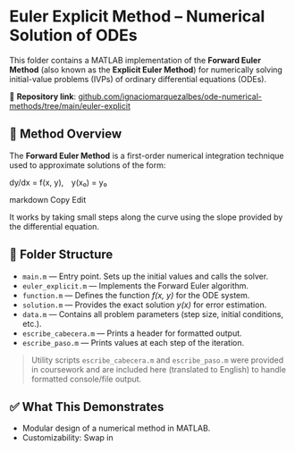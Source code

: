 # Euler Explicit Method – Numerical Solution of ODEs

This folder contains a MATLAB implementation of the **Forward Euler Method** (also known as the **Explicit Euler Method**) for numerically solving initial-value problems (IVPs) of ordinary differential equations (ODEs).

📁 **Repository link**: [github.com/ignaciomarquezalbes/ode-numerical-methods/tree/main/euler-explicit](https://github.com/ignaciomarquezalbes/ode-numerical-methods/tree/main/euler-explicit)

## 🧠 Method Overview

The **Forward Euler Method** is a first-order numerical integration technique used to approximate solutions of the form:

dy/dx = f(x, y), y(x₀) = y₀

markdown
Copy
Edit

It works by taking small steps along the curve using the slope provided by the differential equation.

## 📂 Folder Structure

- `main.m` — Entry point. Sets up the initial values and calls the solver.
- `euler_explicit.m` — Implements the Forward Euler algorithm.
- `function.m` — Defines the function *f(x, y)* for the ODE system.
- `solution.m` — Provides the exact solution *y(x)* for error estimation.
- `data.m` — Contains all problem parameters (step size, initial conditions, etc.).
- `escribe_cabecera.m` — Prints a header for formatted output.
- `escribe_paso.m` — Prints values at each step of the iteration.

> Utility scripts `escribe_cabecera.m` and `escribe_paso.m` were provided in coursework and are included here (translated to English) to handle formatted console/file output.

## ✅ What This Demonstrates

- Modular design of a numerical method in MATLAB.
- Customizability: Swap in
